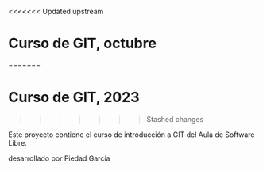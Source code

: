 <<<<<<< Updated upstream
# Curso de GIT, octubre
=======
# Curso de GIT, 2023
>>>>>>> Stashed changes

Este proyecto contiene el curso de introducción a GIT del Aula de Software Libre.

desarrollado por Piedad García
